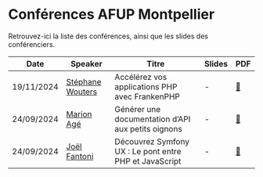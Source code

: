 # Conférences AFUP Montpellier
Retrouvez-ici la liste des conférences, ainsi que les slides des conférenciers.

|Date|Speaker|Titre|Slides|PDF|
|--|--|--|--|--|
|19/11/2024|[Stéphane Wouters][stephane_wouters]|Accélérez vos applications PHP avec FrankenPHP|-|[:page_facing_up:][pdf_novembre_stephane_wouters]|
|24/09/2024|[Marion Agé][marion_age]|Générer une documentation d’API aux petits oignons|-|[:page_facing_up:][pdf_septembre_marion_age]|
|24/09/2024|[Joël Fantoni][joel_fantoni]|Découvrez Symfony UX : Le pont entre PHP et JavaScript|-|[:page_facing_up:][pdf_septembre_joel_fantoni]|


[marion_age]:https://github.com/K-mos
[joel_fantoni]:https://www.linkedin.com/in/jo%C3%ABl-fantoni-0a422240/
[stephane_wouters]:https://stephanewouters.fr/
[pdf_septembre_marion_age]:https://github.com/afup-montpellier/conferences/blob/main/slides/afup_montpellier_conferences_20240924_jmarion_age_Une_documentation_dAPI_aux_petits_oignons.pdf
[pdf_septembre_joel_fantoni]:https://github.com/afup-montpellier/conferences/blob/main/slides/afup_montpellier_conferences_20240924_joel_fantoni_Symfony_UX.pdf
[pdf_novembre_stephane_wouters]:https://github.com/afup-montpellier/conferences/blob/main/slides/afup_montpellier_conferences_20241119_stephane_wouters_accelerer_vos_applications_php_avec_frankenphp.pdf
